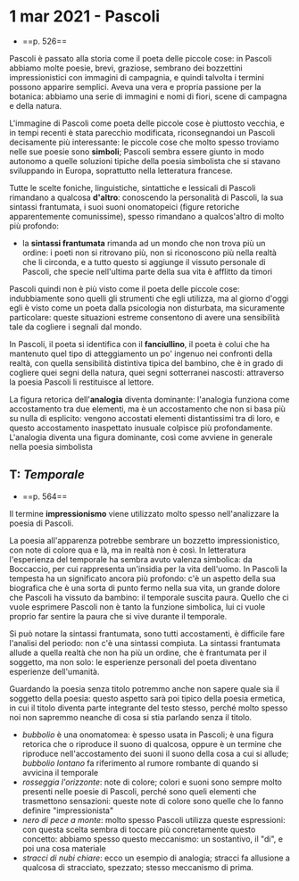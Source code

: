 # 1 mar 2021 - Pascoli
- ==p. 526==

Pascoli è passato alla storia come il poeta delle piccole cose: in Pascoli abbiamo molte poesie, brevi, graziose, sembrano dei bozzettini impressionistici con immagini di campagnia, e quindi talvolta i termini possono apparire semplici.
Aveva una vera e propria passione per la botanica: abbiamo una serie di immagini e nomi di fiori, scene di campagna e della natura.

L'immagine di Pascoli come poeta delle piccole cose è piuttosto vecchia, e in tempi recenti è stata parecchio modificata, riconsegnandoi un Pascoli decisamente più interessante: le piccole cose che molto spesso troviamo nelle sue poesie sono **simboli**; Pascoli sembra essere giunto in modo autonomo a quelle soluzioni tipiche della poesia simbolista che si stavano sviluppando in Europa, soprattutto nella letteratura francese.

Tutte le scelte foniche, linguistiche, sintattiche e lessicali di Pascoli rimandano a qualcosa **d'altro**: conoscendo la personalità di Pascoli, la sua sintassi frantumata, i suoi suoni onomatopeici (figure retoriche apparentemente comunissime), spesso rimandano a qualcos'altro di molto più profondo:
- la **sintassi frantumata** rimanda ad un mondo che non trova più un ordine: i poeti non si ritrovano più, non si riconoscono più nella realtà che li circonda, e a tutto questo si aggiunge il vissuto personale di Pascoli, che specie nell'ultima parte della sua vita è afflitto da timori

Pascoli quindi non è più visto come il poeta delle piccole cose: indubbiamente sono quelli gli strumenti che egli utilizza, ma al giorno d'oggi egli è visto come un poeta dalla psicologia non disturbata, ma sicuramente particolare: queste situazioni estreme consentono di avere una sensibilità tale da cogliere i segnali dal mondo.

In Pascoli, il poeta si identifica con il **fanciullino**, il poeta è colui che ha mantenuto quel tipo di atteggiamento un po' ingenuo nei confronti della realtà, con quella sensibilità distintiva tipica del bambino, che è in grado di cogliere quei segni della natura, quei segni sotterranei nascosti: attraverso la poesia Pascoli li restituisce al lettore.

La figura retorica dell'**analogia** diventa dominante: l'analogia funziona come accostamento tra due elementi, ma è un accostamento che non si basa più su nulla di esplicito: vengono accostati elementi distantissimi tra di loro, e questo accostamento inaspettato inusuale colpisce più profondamente.
L'analogia diventa una figura dominante, così come avviene in generale nella poesia simbolista

## T: *Temporale*
- ==p. 564==

Il termine **impressionismo** viene utilizzato molto spesso nell'analizzare la poesia di Pascoli.

La poesia all'apparenza potrebbe sembrare un bozzetto impressionistico, con note di colore qua e là, ma in realtà non è così.
In letteratura l'esperienza del temporale ha sembra avuto valenza simbolica: da Boccaccio, per cui rappresenta un'insidia per la vita dell'uomo.
In Pascoli la tempesta ha un significato ancora più profondo: c'è un aspetto della sua biografica che è una sorta di punto fermo nella sua vita, un grande dolore che Pascoli ha vissuto da bambino: il temporale suscita paura.
Quello che ci vuole esprimere Pascoli non è tanto la funzione simbolica, lui ci vuole proprio far sentire la paura che si vive durante il temporale.

Si può notare la sintassi frantumata, sono tutti accostamenti, è difficile fare l'analisi del periodo: non c'è una sintassi compiuta. La sintassi frantumata allude a quella realtà che non ha più un ordine, che è frantumata per il soggetto, ma non solo: le esperienze personali del poeta diventano esperienze dell'umanità.

Guardando la poesia senza titolo potremmo anche non sapere quale sia il soggetto della poesia: questo aspetto sarà poi tipico della poesia ermetica, in cui il titolo diventa parte integrante del testo stesso, perché molto spesso noi non sapremmo neanche di cosa si stia parlando senza il titolo.

- *bubbolio* è una onomatomea: è spesso usata in Pascoli; è una figura retorica che o riproduce il suono di qualcosa, oppure è un termine che riproduce nell'accostamento dei suoni il suono della cosa a cui si allude; *bubbolio lontano* fa riferimento al rumore rombante di quando si avvicina il temporale
- *rosseggia l'orizzonte*: note di colore; colori e suoni sono sempre molto presenti nelle poesie di Pascoli, perché sono queli elementi che trasmettono sensazioni: queste note di colore sono quelle che lo fanno definire "impressionista"
- *nero di pece a monte*: molto spesso Pascoli utilizza queste espressioni: con questa scelta sembra di toccare più concretamente questo concetto: abbiamo spesso questo meccanismo: un sostantivo, il "di", e poi una cosa materiale
- *stracci di nubi chiare*: ecco un esempio di analogia; stracci fa allusione a qualcosa di stracciato, spezzato; stesso meccanismo di prima.